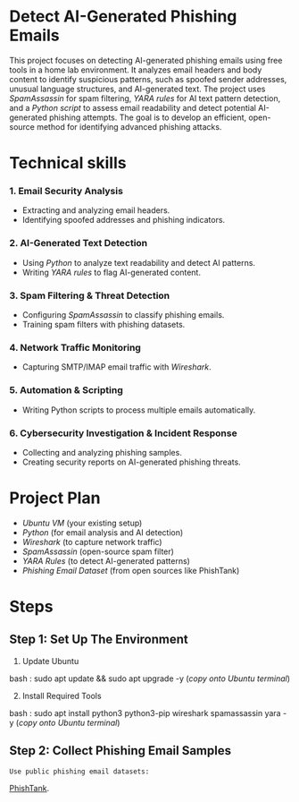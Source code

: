 # Detect AI-Generated Phishing Emails

This project focuses on detecting AI-generated phishing emails using free tools in a home lab environment. It analyzes email headers and body content to identify suspicious patterns, such as spoofed sender addresses, unusual language structures, and AI-generated text. The project uses *SpamAssassin* for spam filtering, *YARA rules* for AI text pattern detection, and a *Python script* to assess email readability and detect potential AI-generated phishing attempts. The goal is to develop an efficient, open-source method for identifying advanced phishing attacks.

# Technical skills

### 1. Email Security Analysis

 - Extracting and analyzing email headers.  
 - Identifying spoofed addresses and phishing indicators.


### 2. AI-Generated Text Detection

 - Using *Python* to analyze text readability and detect AI patterns.  
 - Writing *YARA rules* to flag AI-generated content.

### 3. Spam Filtering & Threat Detection

 - Configuring *SpamAssassin* to classify phishing emails.  
 - Training spam filters with phishing datasets.

### 4. Network Traffic Monitoring

 - Capturing SMTP/IMAP email traffic with *Wireshark*.

### 5. Automation & Scripting

 - Writing Python scripts to process multiple emails automatically.

### 6. Cybersecurity Investigation & Incident Response

 - Collecting and analyzing phishing samples.
 - Creating security reports on AI-generated phishing threats.  

# Project Plan

- *Ubuntu VM* (your existing setup)  
- *Python* (for email analysis and AI detection)  
- *Wireshark* (to capture network traffic)  
- *SpamAssassin* (open-source spam filter)  
- *YARA Rules* (to detect AI-generated patterns)  
- *Phishing Email Dataset* (from open sources like PhishTank)

# Steps

## Step 1: Set Up The Environment
1. Update Ubuntu

bash :
sudo apt update && sudo apt upgrade -y    (*copy onto Ubuntu terminal*)

2. Install Required Tools

 bash : 
 sudo apt install python3 python3-pip wireshark spamassassin yara -y   (*copy onto Ubuntu terminal*)

 ## Step 2: Collect Phishing Email Samples

    Use public phishing email datasets:
 <a href="https://www.phishtank.com/">PhishTank</a>.
 

  
